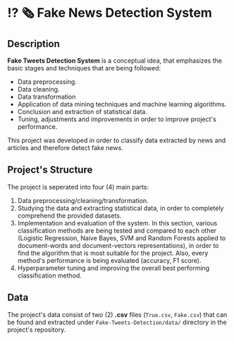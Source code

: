 # :interrobang: :newspaper_roll: Fake News Detection System

## Description
**Fake Tweets Detection System** is a conceptual idea, that emphasizes the basic stages and techniques that are being followed:
- Data preprocessing.
- Data cleaning.
- Data transformation
- Application of data mining techniques and machine learning algorithms.
- Conclusion and extraction of statistical data.
- Tuning, adjustments and improvements in order to improve project's performance.

This project was developed in order to classify data extracted by news and articles and therefore detect fake news.

## Project's Structure
The project is seperated into four (4) main parts:
1. Data preprocessing/cleaning/transformation.
2. Studying the data and extracting statistical data, in order to completely comprehend the provided datasets.
3. Implementation and evaluation of the system. In this section, various classification methods are being tested and compared to each other (Logistic Regression, Naive Bayes, SVM and Random Forests applied to document-words and document-vectors representations), in order to find the algorithm that is most suitable for the project. Also, every method's performance is being evaluated (accuracy, F1 score).
4. Hyperparameter tuning and improving the overall best performing classification method.

## Data
The project's data consist of two (2) **.csv** files (`True.csv`, `Fake.csv`) that can be found and extracted under `Fake-Tweets-Detection/data/` directory in the project's repository.

